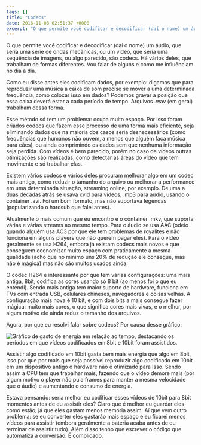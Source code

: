 ```yaml
---
tags: []
title: "Codecs"
date: 2016-11-08 02:51:37 +0000
excerpt: "O que permite você codificar e decodificar (daí o nome) um áudio, que seria uma série de ondas mecânicas, ou um vídeo, que seria uma..."
---
```


O que permite você codificar e decodificar (daí o nome) um áudio, que seria uma série de ondas mecânicas, ou um vídeo, que seria uma sequência de imagens, ou algo parecido, são codecs. Há vários deles, que trabalham de formas diferentes. Vou falar de alguns e como me influênciam no dia a dia.

Como eu disse antes eles codificam dados, por exemplo: digamos que para reproduzir uma música a caixa de som precise se mover a uma determinada frequência, como colocar isso em dados? Podemos gravar a posição que essa caixa deverá estar a cada período de tempo. Arquivos .wav (em geral) trabalham dessa forma.

Esse método só tem um problema: ocupa muito espaço. Por isso foram criados codecs que fazem esse processo de uma forma mais eficiente, seja eliminando dados que na maioria dos casos seria desnecessários (como frequências que humanos não ouvem, a menos que alguém faça música para cães), ou ainda comprimindo os dados sem que nenhuma informação seja perdida. Com vídeos é bem parecido, porém no caso de vídeos outras otimizações são realizadas, como detectar as áreas do vídeo que tem movimento e só trabalhar elas.

Existem vários codecs e vários deles procuram melhorar algo em um codec mais antigo, como reduzir o tamanho do arquivo ou melhorar a performance em uma determinada situação, streaming online, por exemplo. De uma a duas décadas atrás se usava xvid para vídeos, .mp3 para audio, usando o container .avi. Foi um bom formato, mas não suportava legendas (popularizando o hardsub que falei antes).

Atualmente o mais comum que eu encontro é o container .mkv, que suporta várias e várias streams ao mesmo tempo. Para o áudio se usa AAC (odeio quando alguém usa AC3 por que ele tem problemas de royalites e não funciona em alguns players que não querem pagar eles). Para o vídeo geralmente se usa H264, embora já existam codecs mais novos e que conseguem economizar muito espaço com praticamente a mesma qualidade (acho que no mínimo uns 20% de redução ele consegue, mas não é mágica) mas não são muitos usados ainda.

O codec H264 é interessante por que tem várias configurações: uma mais antiga, 8bit, codifica as cores usando só 8 bit (ao menos foi o que eu entendi). Sendo mais antiga tem maior suporte de hardware, funciona em TVs com entrada USB, celulares chineses, navegadores e coisas velhas. A configuração mais nova é 10 bit, e com dois bits a mais consegue fazer mágica: muito mais cores, o que significa cores mais vivas, e o melhor, por algum motivo ele ainda reduz o tamanho dos arquivos.

Agora, por que eu resolvi falar sobre codecs? Por causa desse gráfico:

![Gráfico de gasto de energia em relação ao tempo, destacando os períodos em que vídeos codificados em 8bit e 10bit foram assistidos.](https://i.imgur.com/2IE032f.png)

Assistir algo codificado em 10bit gasta bem mais energia que algo em 8bit, isso por que por mais que seja possível reproduzir algo codificado em 10bit em um dispositivo antigo o hardware não é otimizado para isso. Sendo assim a CPU tem que trabalhar mais, fazendo que o vídeo demore mais (por algum motivo o player não pula frames para manter a mesma velocidade que o áudio) e aumentando o consumo de energia.

Estava pensando: seria melhor eu codificar esses vídeos de 10bit para 8bit momentos antes de eu assistir eles? Claro que é melhor eu guardar eles como estão, já que eles gastam menos memória assim. Aí que vem outro problema: se eu converter eles gastarão mais espaço e eu ficarei menos vídeos para assistir (embora geralmente a bateria acaba antes de eu terminar de assistir tudo). Além disso tenho que escrever o código que automatiza a conversão. É complicado.
